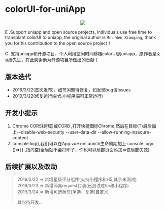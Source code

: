 # colorUI-for-uniApp

<p style="text-align:center;width:100%;">
<img src="https://www.playsort.cn/file/colorui.png" />
</p>

E .Support uniapp and open source projects, individuals use free time to transplant colorUI to uniapp, the original author is `Mr. Wen Xiaogang`, thank you for his contribution to the open source project！  

C. 支持uniapp和开源项目，个人利用空闲时间移植colorUI到uniapp，原作者是`文晓港`先生，在此感谢他为开源项目所做出的贡献！ 

## 版本迭代
- 2019/3/22(首次发布)，细节问题待修复，如发现bug请Issues
- 2019/3/22(修复运行端h5,小程序端可正常运行)

## 开发小提示
1. Chrome CORS(跨域)或CORB ,打开快捷图标Chrome,然后在目标(T)最后加上--disable-web-security --user-data-dir --allow-running-insecure-content  
2. console.log(),我们可以在App.vue onLaunch生命周期加上 console.log=()=>{} ,指向空(全局就不会打印了，你也可以局部页面添加=>仅局部失效)

## 后续扩展以及改动
> 2019/3/22 => 新增星级评分组件(支持小程序和H5,其余未测试)  
> 2019/3/23 => 新增简易request封装(已测试过h5和小程序)  
> 2019/3/24 => 新增可选标签(单选、复选)自定义
> 
> 
> 其它待开发...
